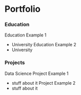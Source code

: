 # Portfolio

### Education
Education Example 1
- University
Education Example 2
- University

### Projects
Data Science Project Example 1
- stuff about it
Project Example 2
- stuff about it
